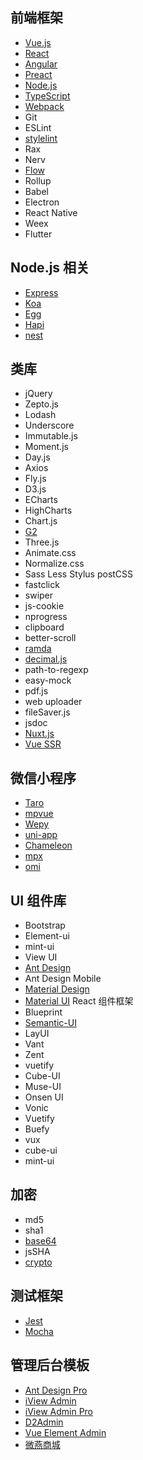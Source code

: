 ## 前端框架
- [Vue.js](https://vuejs.org/)
- [React](https://reactjs.org/)
- [Angular](https://angular.io/)
- [Preact](https://preactjs.com/)
- [Node.js](https://nodejs.org/)
- [TypeScript](https://www.typescriptlang.org/)
- [Webpack](https://webpack.js.org/)
- Git
- ESLint
- [stylelint](https://stylelint.io/)
- Rax
- Nerv
- [Flow](https://flow.org/)
- Rollup
- Babel
- Electron
- React Native
- Weex
- Flutter

## Node.js 相关
- [Express]()
- [Koa]()
- [Egg]()
- [Hapi]()
- [nest]()

## 类库
- jQuery
- Zepto.js
- Lodash
- Underscore
- Immutable.js
- Moment.js
- Day.js
- Axios
- Fly.js
- D3.js
- ECharts
- HighCharts
- Chart.js
- [G2](https://g2.alipay.com/)
- Three.js
- Animate.css
- Normalize.css
- Sass Less Stylus postCSS
- fastclick
- swiper
- js-cookie
- nprogress
- clipboard
- better-scroll
- [ramda](https://github.com/ramda/ramda)
- [decimal.js](https://github.com/MikeMcl/decimal.js/)
- path-to-regexp
- easy-mock
- pdf.js
- web uploader
- fileSaver.js
- jsdoc
- [Nuxt.js](https://nuxtjs.org/)
- [Vue SSR](https://ssr.vuejs.org/zh/)

## 微信小程序
- [Taro](https://taro.jd.com/)
- [mpvue](http://mpvue.com/)
- [Wepy](https://wepyjs.github.io/wepy-docs/)
- [uni-app](https://uniapp.dcloud.io/)
- [Chameleon](https://github.com/didi/chameleon)
- [mpx](https://github.com/didi/mpx)
- [omi](https://github.com/Tencent/omi)

## UI 组件库
- Bootstrap
- Element-ui
- mint-ui
- View UI
- [Ant Design](https://ant.design/)
- Ant Design Mobile
- [Material Design](https://material.io/)
- [Material UI](https://material-ui.com/) React 组件框架
- Blueprint
- [Semantic-UI](https://semantic-ui.com/)
- LayUI
- Vant
- Zent
- vuetify
- Cube-UI
- Muse-UI
- Onsen UI
- Vonic
- Vuetify
- Buefy
- vux
- cube-ui
- mint-ui

## 加密
- md5
- sha1
- [base64](https://github.com/dankogai/js-base64)
- jsSHA
- [crypto](https://github.com/brix/crypto-js)

## 测试框架
- [Jest](https://jestjs.io/)
- [Mocha](https://mochajs.org/)

## 管理后台模板
- [Ant Design Pro](https://preview.pro.ant.design/)
- [iView Admin](https://admin.iviewui.com/home)
- [iView Admin Pro](https://adminpro.iviewui.com/)
- [D2Admin](https://d2-admin.netlify.com/)
- [Vue Element Admin](https://panjiachen.gitee.io/vue-element-admin/)
- [微燕商城](https://github.com/jikeytang/vyan-shop-admin)
